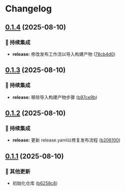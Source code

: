 # Changelog

## [0.1.4](https://github.com/wuliya336/pic-image-api/compare/v0.1.3...v0.1.4) (2025-08-10)


### 🎡 持续集成

* **release:** 修改发布工作流以导入构建产物 ([78cb4d0](https://github.com/wuliya336/pic-image-api/commit/78cb4d094b5489265914c954d970f9ba33707201))

## [0.1.3](https://github.com/wuliya336/pic-image-api/compare/v0.1.2...v0.1.3) (2025-08-10)


### 🎡 持续集成

* **release:** 移除导入构建产物步骤 ([b97ce9b](https://github.com/wuliya336/pic-image-api/commit/b97ce9bdfeae52711fa3e30be8640af6c9fc9a76))

## [0.1.2](https://github.com/wuliya336/pic-image-api/compare/v0.1.1...v0.1.2) (2025-08-10)


### 🎡 持续集成

* **release:** 更新 release.yaml以修复发布流程 ([b206100](https://github.com/wuliya336/pic-image-api/commit/b206100bbf7ac145d5fe7cc41e444720611b3ce5))

## [0.1.1](https://github.com/wuliya336/pic-image-api/compare/v0.1.0...v0.1.1) (2025-08-10)


### 🔧 其他更新

* 初始化仓库 ([b6258c8](https://github.com/wuliya336/pic-image-api/commit/b6258c8d13296a7d08c430ad61c64a4a70c01737))
